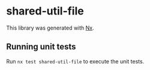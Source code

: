 # shared-util-file

This library was generated with [Nx](https://nx.dev).

## Running unit tests

Run `nx test shared-util-file` to execute the unit tests.
